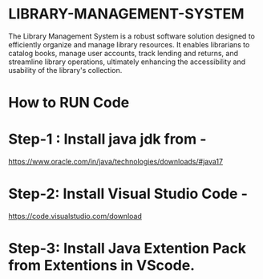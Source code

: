 # LIBRARY-MANAGEMENT-SYSTEM
The Library Management System is a robust software solution designed to efficiently organize and manage library resources. It enables librarians to catalog books, manage user accounts, track lending and returns, and streamline library operations, ultimately enhancing the accessibility and usability of the library's collection.

# How to RUN Code

# Step-1 : Install java jdk from -
 https://www.oracle.com/in/java/technologies/downloads/#java17

# Step-2: Install Visual Studio Code -
  https://code.visualstudio.com/download

# Step-3: Install Java Extention Pack from Extentions in VScode.

